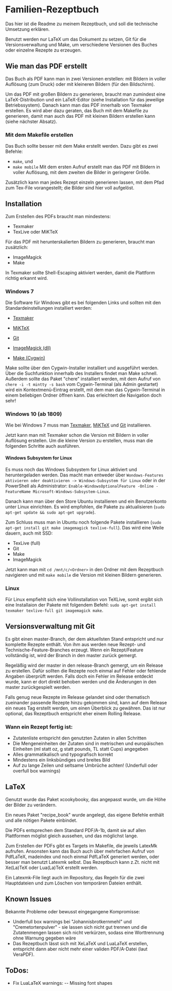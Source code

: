 # Familien-Rezeptbuch
Das hier ist die Readme zu meinem Rezeptbuch, und soll die technische Umsetzung erklären.

Benutzt werden nur LaTeX um das Dokument zu setzen, Git für die Versionsverwaltung und Make, um verschiedene Versionen des Buches oder einzelne Rezepte zu erzeugen.


## Wie man das PDF erstellt
Das Buch als PDF kann man in zwei Versionen erstellen: mit Bildern in voller Auflösung (zum Druck) oder mit kleineren Bildern (für den Bildschirm).

Um das PDF mit großen Bildern zu generieren, braucht man zumindest eine LaTeX-Distribution und ein LaTeX-Editor (siehe Installation für das jeweilige Betriebssystem). Danach kann man das PDF innerhalb von Texmaker erstellen. Es wird aber dazu geraten, das Buch mit dem Makefile zu generieren, damit man auch das PDF mit kleinen Bildern erstellen kann (siehe nächster Absatz).

### Mit dem Makefile erstellen
Das Buch sollte besser mit dem Make erstellt werden. Dazu gibt es zwei Befehle:
- ```make```, und
- ```make mobile```
Mit dem ersten Aufruf erstellt man das PDF mit Bildern in voller Auflösung, mit dem zweiten die Bilder in geringerer Größe.

Zusätzlich kann man jedes Rezept einzeln generieren lassen, mit dem Pfad zum Tex-File vorangestellt; die Bilder sind hier voll aufgelöst.


## Installation
Zum Erstellen des PDFs braucht man mindestens:
- Texmaker
- TexLive oder MiKTeX

Für das PDF mit herunterskalierten Bildern zu generieren, braucht man zusätzlich:
- ImageMagick
- Make

In Texmaker sollte Shell-Escaping aktiviert werden, damit die Plattform richtig erkannt wird.

### Windows 7
Die Software für Windows gibt es bei folgenden Links und sollten mit den Standardeinstellungen installiert werden:
- [Texmaker](http://www.xm1math.net/texmaker/)
- [MiKTeX](http://miktex.org/)

- [Git](https://git-scm.com/download/)
- [ImageMagick (dll)](https://www.imagemagick.org/script/download.php)
- [Make (Cygwin)](https://cygwin.com/install.html)

Make sollte über den Cygwin-Installer installiert und ausgeführt werden. Über die Suchfunktion innerhalb des Installers findet man Make schnell. Außerdem sollte das Paket "chere" installiert werden, mit dem Aufruf von ```chere -i -t mintty -s bash``` vom Cygwin-Terminal (als Admin gestartet) wird ein Kontextmenü-Eintrag erstellt, mit dem man das Cygwin-Terminal in einem beliebigen Ordner öffnen kann. Das erleichtert die Navigation doch sehr!

### Windows 10 (ab 1809)
Wie bei Windows 7 muss man [Texmaker](http://www.xm1math.net/texmaker/), [MiKTeX](http://miktex.org/) und [Git](https://git-scm.com/download/) installieren.

Jetzt kann man mit Texmaker schon die Version mit Bildern in voller Auflösung erstellen. Um die kleine Version zu erstellen, muss man die folgenden Schritte auch ausführen.

#### Windows Subsystem for Linux
Es muss noch das Windows Subsystem for Linux aktiviert und heruntergeladen werden.
Das macht man entweder über ```Wondows-Features aktivieren oder deaktivieren -> Windows-Subsystem für Linux``` oder in der PowerShell als Administrator: ```Enable-WindowsOptionalFeature -Online -FeatureName Microsoft-Windows-Subsystem-Linux```.

Danach kann man über den Store Ubuntu installieren und ein Benutzerkonto unter Linux einrichten. Es wird empfohlen, die Pakete zu aktualisieren (```sudo apt-get update && sudo apt-get upgrade```).

Zum Schluss muss man in Ubuntu noch folgende Pakete installieren (```sudo apt-get install git make imagemagick texlive-full```). Das wird eine Weile dauern, auch mit SSD:
- TexLive (full)
- Git
- Make
- ImageMagick

Jetzt kann man mit ```cd /mnt/c/<Ordner>``` in den Ordner mit dem Rezeptbuch navigieren und mit ```make mobile``` die Version mit kleinen Bildern generieren.

### Linux
Für Linux empfiehlt sich eine Vollinstallation von TeXLive, somit ergibt sich eine Installaion der Pakete mit folgendem Befehl: ```sudo apt-get install texmaker texlive-full git imagemagick make```.


## Versionsverwaltung mit Git
Es gibt einen master-Branch, der dem aktuellsten Stand entspricht und nur komplette Rezepte enthält. Von ihm aus werden neue Rezept- und Technische-Feature-Branches erzeugt. Wenn ein Rezept/Feature vollständig ist, wird der Branch in den master zurück gemergt.

Regeläßig wird der master in den release-Branch gemergt, um ein Release zu erstellen. Dafür sollten die Rezepte noch einmal auf Fehler oder fehlende Angaben überprüft werden. Falls doch ein Fehler im Release entdeckt wurde, kann er dort direkt behoben werden und die Änderungen in den master zurückgespielt werden.

Falls genug neue Rezepte im Release gelandet sind oder thematisch zueinander passende Rezepte hinzu gekommen sind, kann auf dem Release ein neues Tag erstellt werden, um einen Überblick zu gewähren. Das ist nur optional, das Rezeptbuch entspricht eher einem Rolling Release.


### Wann ein Rezept fertig ist:
- Zutatenliste entspricht den genutzten Zutaten in allen Schritten
- Die Mengeneinheiten der Zutaten sind in metrischen und europäischen Einheiten (ml statt oz, g statt pounds, TL statt Cups) angegeben
- Alles grammatikalisch und typografisch korrekt
- Mindestens ein linksbündiges und breites Bild
- Auf zu lange Zeilen und seltsame Umbrüche achten! (Underfull oder overfull box warnings)


## LaTeX
Genutzt wurde das Paket xcookybooky, das angepasst wurde, um die Höhe der Bilder zu verändern.

Ein neues Paket "recipe_book" wurde angelegt, das eigene Befehle enthält und alle nötigen Pakete einbindet.

Die PDFs entsprechen dem Standard PDF/A-1b, damit sie auf allen Plattformen möglist gleich aussehen, und das möglichst lange.

Zum Erstellen der PDFs gibt es Targets im Makefile, die jeweils LatexMk aufrufen. Ansonsten kann das Buch auch über mehrfachen Aufruf von PdfLaTeX, madeindex und noch einmal PdfLaTeX generiert werden, oder besser man benutzt Latexmk selbst. Das Rezeptbuch kann z.Zt. nicht mit Xe(La)TeX oder Lua(La)TeX erstellt werden.

Ein Latexmk-File liegt auch im Repository, das Regeln für die zwei Hauptdateien und zum Löschen von temporären Dateien enthält.


## Known Issues
Bekannte Probleme oder bewusst eingegangene Kompromisse:
- Underfull box warnings bei "Johannisbrotkernmehl" und "Cremetortenpulver" - sie lassen sich nicht gut trennen und die Zutatenmengen lassen sich nicht verkürzen, sodass eine Worttrennung ohne Warnung gegeben wäre
- Das Rezeptbuch lässt sich mit XeLaTeX und LuaLaTeX erstellen, entspricht dann aber nicht mehr einer validen PDF/A-Datei (laut VeraPDF).


## ToDos:
- Fix LuaLaTeX warnings:
-- Missing font shapes

